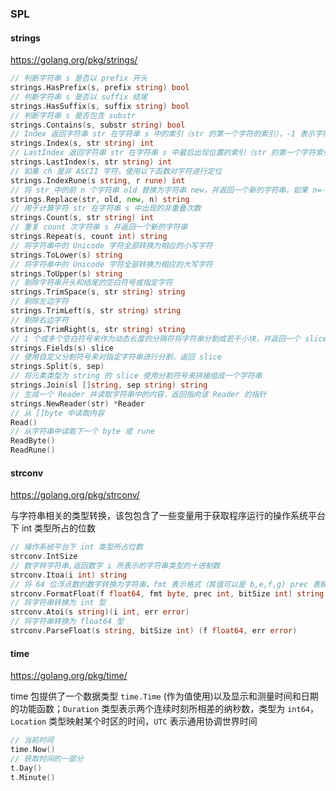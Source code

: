 ### SPL

#### strings

https://golang.org/pkg/strings/

```go
// 判断字符串 s 是否以 prefix 开头
strings.HasPrefix(s, prefix string) bool
// 判断字符串 s 是否以 suffix 结尾
strings.HasSuffix(s, suffix string) bool
// 判断字符串 s 是否包含 substr
strings.Contains(s, substr string) bool
// Index 返回字符串 str 在字符串 s 中的索引（str 的第一个字符的索引），-1 表示字符串 s 不包含 str
strings.Index(s, str string) int
// LastIndex 返回字符串 str 在字符串 s 中最后出现位置的索引（str 的第一个字符索引），-1 表示不包含
strings.LastIndex(s, str string) int
// 如果 ch 是非 ASCII 字符，使用以下函数对字符进行定位
strings.IndexRune(s string, r rune) int
// 将 str 中的前 n 个字符串 old 替换为字符串 new，并返回一个新的字符串，如果 n=-1则替换所有 old为 new
strings.Replace(str, old, new, n) string
// 用于计算字符 str 在字符串 s 中出现的非重叠次数
strings.Count(s, str string) int
// 重复 count 次字符串 s 并返回一个新的字符串
strings.Repeat(s, count int) string
// 将字符串中的 Unicode 字符全部转换为相应的小写字符
strings.ToLower(s) string
// 将字符串中的 Unicode 字符全部转换为相应的大写字符
strings.ToUpper(s) string
// 剔除字符串开头和结尾的空白符号或指定字符
strings.TrimSpace(s, str string) string
// 剔除左边字符
strings.TrimLeft(s, str string) string
// 剔除右边字符
strings.TrimRight(s, str string) string
// 1 个或多个空白符号来作为动态长度的分隔符将字符串分割成若干小块，并返回一个 slice，如果字符串只包含空白符号，则返回一个长度为 0 的 slice
strings.Fields(s) slice
// 使用自定义分割符号来对指定字符串进行分割，返回 slice
strings.Split(s, sep)
// 将元素类型为 string 的 slice 使用分割符号来拼接组成一个字符串
strings.Join(sl []string, sep string) string
// 生成一个 Reader 并读取字符串中的内容，返回指向该 Reader 的指针
strings.NewReader(str) *Reader
// 从 []byte 中读取内容
Read()
// 从字符串中读取下一个 byte 或 rune
ReadByte()
ReadRune()
```

#### strconv

https://golang.org/pkg/strconv/

与字符串相关的类型转换，该包包含了一些变量用于获取程序运行的操作系统平台下 int 类型所占的位数

```go
// 操作系统平台下 int 类型所占位数
strconv.IntSize
// 数字转字符串,返回数字 i 所表示的字符串类型的十进制数
strconv.Itoa(i int) string
// 将 64 位浮点数的数字转换为字符串，fmt 表示格式（其值可以是 b,e,f,g) prec 表精度，bitsize 使用 32 表示 float32，64 表示 float64
strconv.FormatFloat(f float64, fmt byte, prec int, bitSize int) string
// 将字符串转换为 int 型
strconv.Atoi(s string)(i int, err error)
// 将字符串转换为 float64 型
strconv.ParseFloat(s string, bitSize int) (f float64, err error)
```

#### time

https://golang.org/pkg/time/

time 包提供了一个数据类型 `time.Time` (作为值使用)以及显示和测量时间和日期的功能函数；`Duration` 类型表示两个连续时刻所相差的纳秒数，类型为 `int64`，`Location` 类型映射某个时区的时间，`UTC` 表示通用协调世界时间

```go
// 当前时间
time.Now()
// 获取时间的一部分
t.Day()
t.Minute()
```

